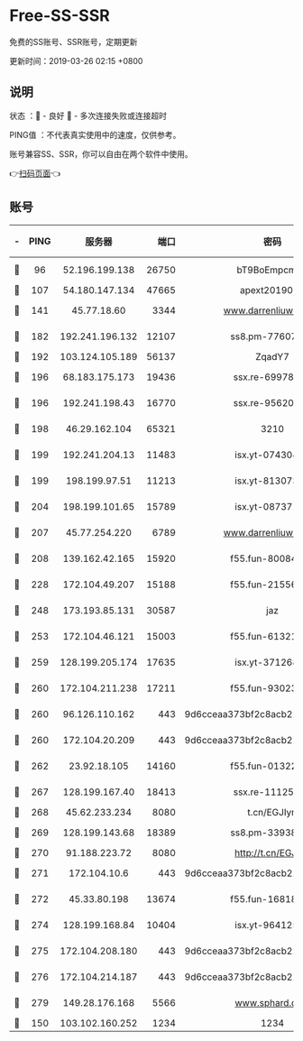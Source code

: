 # Free-SS-SSR

免费的SS账号、SSR账号，定期更新

更新时间：2019-03-26 02:15 +0800

## 说明

状态     ：🙂 - 良好 🙁 - 多次连接失败或连接超时

PING值   ：不代表真实使用中的速度，仅供参考。

账号兼容SS、SSR，你可以自由在两个软件中使用。

👉[扫码页面](https://liesauer.github.io/Free-SS-SSR/)👈

## 账号

|-|PING|服务器|端口|密码|加密方式|区域|
|:----:|:----:|:-----:|-----:|:----:|:----:|:----:|
|🙂|96|52.196.199.138|26750|bT9BoEmpcmP7|aes-256-cfb|JP|
|🙂|107|54.180.147.134|47665|apext2019001|chacha20|KR|
|🙂|141|45.77.18.60|3344|www.darrenliuwei.com|aes-256-cfb|JP|
|🙂|182|192.241.196.132|12107|ss8.pm-77607879|aes-256-cfb|US|
|🙂|192|103.124.105.189|56137|ZqadY7|chacha20|CN|
|🙂|196|68.183.175.173|19436|ssx.re-69978912|aes-256-cfb|US|
|🙂|196|192.241.198.43|16770|ssx.re-95620121|aes-256-cfb|US|
|🙂|198|46.29.162.104|65321|3210|aes-256-ctr|RU|
|🙂|199|192.241.204.13|11483|isx.yt-07430483|aes-256-cfb|US|
|🙂|199|198.199.97.51|11213|isx.yt-81307363|aes-256-cfb|US|
|🙂|204|198.199.101.65|15789|isx.yt-08737172|aes-256-cfb|US|
|🙂|207|45.77.254.220|6789|www.darrenliuwei.com|aes-256-cfb|SG|
|🙂|208|139.162.42.165|15920|f55.fun-80084282|aes-256-cfb|SG|
|🙂|228|172.104.49.207|15188|f55.fun-21556723|aes-256-cfb|SG|
|🙂|248|173.193.85.131|30587|jaz|aes-256-cfb|US|
|🙂|253|172.104.46.121|15003|f55.fun-61321984|aes-256-cfb|SG|
|🙂|259|128.199.205.174|17635|isx.yt-37126859|aes-256-cfb|SG|
|🙂|260|172.104.211.238|17211|f55.fun-93023249|aes-256-cfb|US|
|🙂|260|96.126.110.162|443|9d6cceaa373bf2c8acb22e60b6a58be6|aes-256-cfb|US|
|🙂|260|172.104.20.209|443|9d6cceaa373bf2c8acb22e60b6a58be6|aes-256-cfb|US|
|🙂|262|23.92.18.105|14160|f55.fun-01322575|aes-256-cfb|US|
|🙂|267|128.199.167.40|18413|ssx.re-11125566|aes-256-cfb|SG|
|🙂|268|45.62.233.234|8080|t.cn/EGJIyrl|rc4-md5|CA|
|🙂|269|128.199.143.68|18389|ss8.pm-33938074|aes-256-cfb|SG|
|🙂|270|91.188.223.72|8080|http://t.cn/EGJIyrl|rc4-md5|RU|
|🙂|271|172.104.10.6|443|9d6cceaa373bf2c8acb22e60b6a58be6|aes-256-cfb|US|
|🙂|272|45.33.80.198|13674|f55.fun-16818858|aes-256-cfb|US|
|🙂|274|128.199.168.84|10404|isx.yt-96412593|aes-256-cfb|SG|
|🙂|275|172.104.208.180|443|9d6cceaa373bf2c8acb22e60b6a58be6|aes-256-cfb|US|
|🙂|276|172.104.214.187|443|9d6cceaa373bf2c8acb22e60b6a58be6|aes-256-cfb|US|
|🙂|279|149.28.176.168|5566|www.sphard.com|aes-256-cfb|AU|
|🙂|150|103.102.160.252|1234|1234|rc4-md5|JP|
